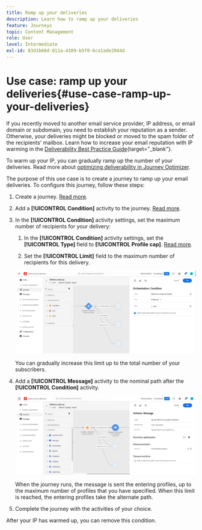 ```yaml
---
title: Ramp up your deliveries
description: Learn how to ramp up your deliveries
feature: Journeys
topic: Content Management
role: User
level: Intermediate
exl-id: 83d1b68d-011a-4109-b5f0-6ca1ade2944d
---
```

# Use case: ramp up your deliveries{#use-case-ramp-up-your-deliveries}

If you recently moved to another email service provider, IP address, or email domain or subdomain, you need to establish your reputation as a sender. Otherwise, your deliveries might be blocked or moved to the spam folder of the recipients' mailbox. Learn how to increase your email reputation with IP warming in the [Deliverability Best Practice Guide](https://experienceleague.adobe.com/docs/deliverability-learn/deliverability-best-practice-guide/additional-resources/generic-resources/increase-reputation-with-ip-warming.html){target="_blank"}.

To warm up your IP, you can gradually ramp up the number of your deliveries. Read more about [optimizing deliverability in Journey Optimizer](../reports/deliverability.md).

The purpose of this use case is to create a journey to ramp up your email deliveries. To configure this journey, follow these steps:

1. Create a journey. [Read more](journey-gs.md).

1. Add a **[!UICONTROL Condition]** activity to the journey. [Read more](condition-activity.md).

1. In the **[!UICONTROL Condition]** activity settings, set the maximum number of recipients for your delivery:

   1. In the **[!UICONTROL Condition]** activity settings, set the **[!UICONTROL Type]** field to **[!UICONTROL Profile cap]**. [Read more](condition-activity.md#profile_cap).

   1. Set the **[!UICONTROL Limit]** field to the maximum number of recipients for this delivery.

    ![](assets/profile-cap-condition.png)

      You can gradually increase this limit up to the total number of your subscribers.

1. Add a **[!UICONTROL Message]** activity to the nominal path after the **[!UICONTROL Condition]** activity.

    ![](assets/ramp-up-deliveries-message.png)

    When the journey runs, the message is sent the entering profiles, up to the maximum number of profiles that you have specified. When this limit is reached, the entering profiles take the alternate path.

1. Complete the journey with the activities of your choice.

After your IP has warmed up, you can remove this condition.
